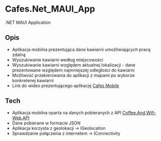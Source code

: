 # Cafes.Net_MAUI_App
.NET MAUI Application 

## Opis
- Aplikacja mobilna prezentująca dane kawiarni umożliwiających pracę zdalną
- Wyszukiwanie kawiarni według miejscowości
- Wyszukiwanie kawiarni względem aktualnej lokalizacji - dane prezentowane względem najmniejszej odległości do kawiarni
- Możliwość przekierowania do aplikacji z mapami po wyborze konkretenej kawiarni
- Link do wideo prezentującego aplikację [Cafes Mobile](https://1drv.ms/v/s!AplwdM53iJI9gYx2PlZ5hBzWVPDvaA?e=aCqpYm) 


## Tech
- Aplikacja mobilna oparta na danych pobieranych z API [Coffee.And.Wifi-Web.API](https://github.com/SlawomirJankowski/CoffeeAndWifi.WebApi.git)
- Dane pobierane w formacie JSON
- Aplikacja korzysta z geolokacji -> IGeolocation
- Sprawdzanie połączenia z internetem -> IConnectivity

